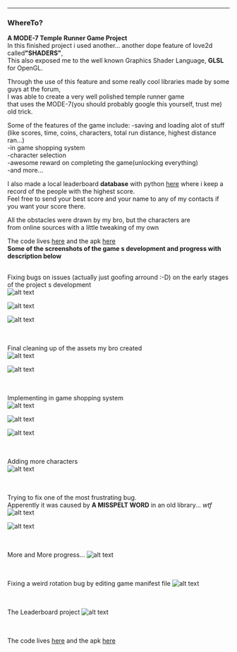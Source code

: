 ---

### WhereTo?

 
**A MODE-7 Temple Runner Game Project**  
In this finished project i used another... another dope feature of love2d called<b>"SHADERS"</b>,  
This also exposed me to the well known Graphics Shader Language, <b>GLSL</b> for OpenGL</b>.  

Through the use of this feature and some really cool libraries made by some guys at the forum,  
I was able to create a very well polished temple runner game  
that uses the MODE-7(you should probably google this yourself, trust me) old trick.

Some of the features of the game include: 
-saving and loading alot of stuff (like scores, time, coins, characters, total run distance, highest distance ran...)  
-in game shopping system  
-character selection  
-awesome reward on completing the game(unlocking everything)  
-and more...  

I also made a local leaderboard <b>database</b> with python [here]()
where i keep a record of the people with the highest score.  
Feel free to send your best score and your name to any of my contacts if you want your score there.   


All the obstacles were drawn by my bro, but the characters are  
from online sources with a little tweaking of my own


The code lives [here](https://github.com/Rocket-007/WhereTo) and the apk [here]()<br>
<b>Some of the screenshots of the game s development and progress with description below</b>  
<br>


Fixing bugs on issues (actually just goofing arround :-D) on the early stages of the project s development <br>
![alt text](https://github.com/Rocket-007/Rocket-007.github.io/blob/master/images/WhereTo_IMGS/whereto_img0.png?raw=true)<br>

![alt text](https://github.com/Rocket-007/Rocket-007.github.io/blob/master/images/WhereTo_IMGS/whereto_img2.png?raw=true)<br>

![alt text](https://github.com/Rocket-007/Rocket-007.github.io/blob/master/images/WhereTo_IMGS/whereto_img3.png?raw=true)<br><br><br>



Final cleaning up of the assets my bro created<br>
![alt text](https://github.com/Rocket-007/Rocket-007.github.io/blob/master/images/WhereTo_IMGS/whereto_img7.png?raw=true)<br>

![alt text](https://github.com/Rocket-007/Rocket-007.github.io/blob/master/images/WhereTo_IMGS/whereto_img10.png?raw=true)<br><br><br>



Implementing in game shopping system<br>
![alt text](https://github.com/Rocket-007/Rocket-007.github.io/blob/master/images/WhereTo_IMGS/whereto_img17.png?raw=true)<br>

![alt text](https://github.com/Rocket-007/Rocket-007.github.io/blob/master/images/WhereTo_IMGS/whereto_img13.png?raw=true)<br>

![alt text](https://github.com/Rocket-007/Rocket-007.github.io/blob/master/images/WhereTo_IMGS/whereto_img15.png?raw=true)<br><br><br>



Adding more characters<br>
![alt text](https://github.com/Rocket-007/Rocket-007.github.io/blob/master/images/WhereTo_IMGS/whereto_img18.png?raw=true)<br><br><br>




Trying to fix one of the most frustrating bug.  
Apperently it was caused by <b>A MISSPELT WORD</b> in an old library... <i>wtf</i><br>
![alt text](https://github.com/Rocket-007/Rocket-007.github.io/blob/master/images/WhereTo_IMGS/whereto_img20.png?raw=true)<br>

![alt text](https://github.com/Rocket-007/Rocket-007.github.io/blob/master/images/WhereTo_IMGS/whereto_img21.png?raw=true)<br><br><br>



More and More progress...
![alt text](https://github.com/Rocket-007/Rocket-007.github.io/blob/master/images/WhereTo_IMGS/whereto_img6.png?raw=true)<br><br><br>



Fixing a weird rotation bug by editing game manifest file
![alt text](https://github.com/Rocket-007/Rocket-007.github.io/blob/master/images/WhereTo_IMGS/whereto_img22.png?raw=true)<br><br><br>




The Leaderboard project
![alt text](https://github.com/Rocket-007/Rocket-007.github.io/blob/master/images/WhereTo_IMGS/whereto_img23.png?raw=true)<br><br><br>


The code lives [here](https://github.com/Rocket-007/WhereTo) and the apk [here]()

